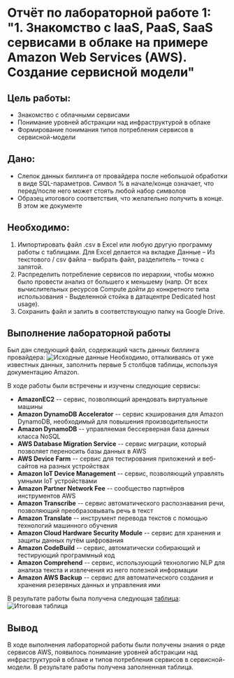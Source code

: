 # Отчёт по лабораторной работе 1: "1. Знакомство с IaaS, PaaS, SaaS сервисами в облаке на примере Amazon Web Services (AWS). Создание сервисной модели"
## Цель работы:
- Знакомство с облачными сервисами
- Понимание уровней абстракции над инфраструктурой в облаке
- Формирование понимания типов потребления сервисов в сервисной-модели

## Дано:
- Слепок данных биллинга от провайдера после небольшой обработки в виде SQL-параметров. Символ % в начале/конце означает, что перед/после него может стоять любой набор символов
- Образец итогового соответствия, что желательно получить в конце. В этом же документе  

## Необходимо:
1. Импортировать файл .csv в Excel или любую другую программу работы с таблицами. Для Excel делается на вкладке Данные – Из текстового / csv файла – выбрать файл, разделитель – точка с запятой.
2. Распределить потребление сервисов по иерархии, чтобы можно было провести анализ от большего к меньшему (напр. От всех вычислительных ресурсов Compute дойти до конкретного типа использования - Выделенной стойка в датацентре Dedicated host usage).
3. Сохранить файл и залить в соответствующую папку на Google Drive.

## Выполнение лабораторной работы
Был дан следующий файл, содержащий часть данных биллинга провайдера:
![Исходные данные](https://ibb.co/xLQ93dV)
Необходимо, отталкиваясь от уже известных данных, заполнить первые 5 столбцов таблицы, используя документацию Amazon.

В ходе работы были встречены и изучены следующие сервисы:
- **AmazonEC2** -- сервис, позволяющий арендовать виртуальные машины
- **Amazon DynamoDB Accelerator** -- сервис кэширования для Amazon DynamoDB, необходимый для повышения производительности
- **Amazon DynamoDB** -- управляемая бессерверная база данных класса NoSQL
- **AWS Database Migration Service** -- сервис миграции, который позволяет переносить базы данных в AWS
- **AWS Device Farm** -- сервис для тестирования приложений и веб-сайтов на разных устройствах
- **Amazon IoT Device Management** -- сервис, позволяющий управлять умными IoT устройствами
- **Amazon Partner Network Fee** -- сообщество партнёров инструментов AWS
- **Amazon Transcribe** -- сервис автоматического распознавания речи, позволяющий преобразовывать речь в текст
- **Amazon Translate** -- инструмент перевода текстов с помощью технологий машинного обучения
- **Amazon Cloud Hardware Security Module** -- сервис для хранения и защиты данных путём шифрования
- **Amazon CodeBuild** -- сервис, автоматически собирающий и тестирующий программный код
- **Amazon Comprehend** -- сервис, использующий технологию NLP для анализа текста и извлечения из него полезной информации
- **Amazon AWS Backup** -- сервис для автоматического создания и хранения резервных данных и управления ими

В результате работы была получена следующая [таблица](https://docs.google.com/spreadsheets/d/1qnQ3fE6z63TVK-_jVGYb7jzE5WirQ_vjQNAPFY3mkUE/edit?gid=0#gid=0):
![Итоговая таблица](https://ibb.co/RCJDgth)

## Вывод
В ходе выполнения лабораторной работы были получены знания о ряде сервисов AWS, появилось понимание уровней абстракции над инфраструктурой в облаке и типов потребления сервисов в сервисной-модели. В результате работы получена заполненная таблица.

